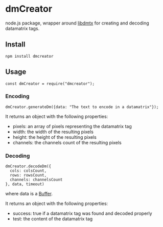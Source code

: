 # dmCreator

node.js package, wrapper around [libdmtx](http://libdmtx.sourceforge.net/) for creating and decoding datamatrix tags.

## Install
```
npm install dmcreator
```

## Usage
```
const dmCreator = require("dmcreator");
```

### Encoding
```
dmCreator.generateDm({data: "The text to encode in a datamatrix"});
```
It returns an object with the following properties:
* pixels: an array of pixels representing the datamatrix tag
* width: the width of the resulting pixels
* height: the height of the resulting pixels
* channels: the channels count of the resulting pixels

### Decoding
```
dmCreator.decodeDm({
  cols: colsCount,
  rows: rowsCount,
  channels: channelsCount 
}, data, timeout)
```
where data is a [Buffer](https://nodejs.org/api/buffer.html).

It returns an object with the following properties:
* success: true if a datamatrix tag was found and decoded properly
* test: the content of the datamatrix tag
